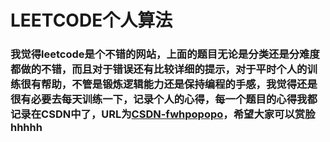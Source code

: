 # LEETCODE个人算法
### 我觉得leetcode是个不错的网站，上面的题目无论是分类还是分难度都做的不错，而且对于错误还有比较详细的提示，对于平时个人的训练很有帮助，不管是锻炼逻辑能力还是保持编程的手感，我觉得还是很有必要去每天训练一下，记录个人的心得，每一个题目的心得我都记录在CSDN中了，URL为[CSDN-fwhpopopo](http://blog.csdn.net/fangpopopo?ref=toolbar)，希望大家可以赏脸hhhhh